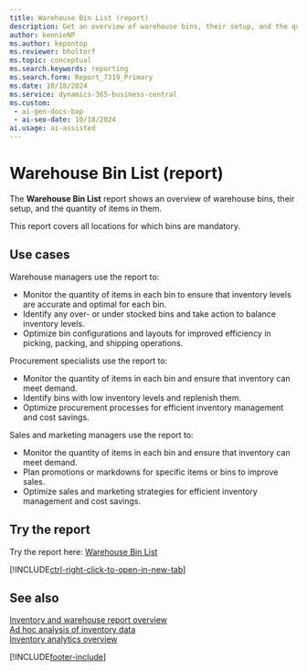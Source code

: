 ```yaml
---
title: Warehouse Bin List (report)
description: Get an overview of warehouse bins, their setup, and the quantity of items in them. 
author: kennieNP
ms.author: kepontop
ms.reviewer: bholtorf
ms.topic: conceptual
ms.search.keywords: reporting
ms.search.form: Report_7319_Primary
ms.date: 10/18/2024
ms.service: dynamics-365-business-central
ms.custom:
 - ai-gen-docs-bap
 - ai-seo-date: 10/18/2024
ai.usage: ai-assisted
---
```


# Warehouse Bin List (report)

The **Warehouse Bin List** report shows an overview of warehouse bins, their setup, and the quantity of items in them.

This report covers all locations for which bins are mandatory.

## Use cases

<!-- 
Prompt

Below is a report in an ERP system. Provide 3-4 use cases for different personas working with inventory.
Format like this:    
  
As a <persona>, use the report to    
* use case 1  
* use case 2    

Do not capitalize the persona names. 

## Report name
Warehouse Bin List

### What the report does
The *Warehouse Bin List* report shows an overview of warehouse bins, their setup, and the quantity of items within the bins. 

This report can cover all locations at which bins are mandatory.

## What are warehouse bins used for?
In Dynamics 365 Business Central, warehouse bins are used to organize and manage inventory within a warehouse.

Definition: A bin is a storage device designed to contain discrete parts. It's the smallest container unit in Business Central1
Bin Contents: Item quantities stored in bins are referred to as bin contents1
Usage: Bins help businesses keep track of where items are located within the warehouse, making it easier to manage inventory, pick items for orders, and restock shelves1
Configuration: Bins can be set up manually or automatically, and can be dedicated to specific items or processes. For example, a bin might be dedicated to items that are frequently picked together2
Workflow: Bins are integral to warehouse workflows, such as receiving, picking, and shipping items. They help ensure that items are stored and retrieved efficientl

Please include your data sources and URLs

-->

Warehouse managers use the report to:

* Monitor the quantity of items in each bin to ensure that inventory levels are accurate and optimal for each bin.
* Identify any over- or under stocked bins and take action to balance inventory levels.
* Optimize bin configurations and layouts for improved efficiency in picking, packing, and shipping operations.

Procurement specialists use the report to:

* Monitor the quantity of items in each bin and ensure that inventory can meet demand.
* Identify bins with low inventory levels and replenish them.
* Optimize procurement processes for efficient inventory management and cost savings.

Sales and marketing managers use the report to:

* Monitor the quantity of items in each bin and ensure that inventory can meet demand.
* Plan promotions or markdowns for specific items or bins to improve sales.
* Optimize sales and marketing strategies for efficient inventory management and cost savings.

## Try the report

Try the report here: [Warehouse Bin List](https://businesscentral.dynamics.com?report=7319)

[!INCLUDE[ctrl-right-click-to-open-in-new-tab](../includes/ctrl-right-click-to-open-in-new-tab.md)]

## See also

[Inventory and warehouse report overview](../inventory-WMS-reports.md)  
[Ad hoc analysis of inventory data](../ad-hoc-analysis-inventory.md)  
[Inventory analytics overview](../inventory-analytics-overview.md)  

[!INCLUDE[footer-include](../includes/footer-banner.md)]